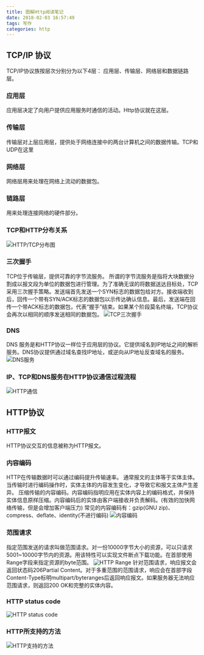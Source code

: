 ```yaml
---
title: 图解Http阅读笔记
date: 2018-02-03 16:57:49
tags: 写作
categories: http
---
```


## TCP/IP 协议

TCP/IP协议族按层次分别分为以下4层： 应用层、传输层、网络层和数据链路层。

### 应用层

应用层决定了向用户提供应用服务时通信的活动。Http协议就在这层。

### 传输层

传输层对上层应用层，提供处于网络连接中的两台计算机之间的数据传输。TCP和UDP在这里

### 网络层

网络层用来处理在网络上流动的数据包。

### 链路层

用来处理连接网络的硬件部分。

### TCP和HTTP分布关系

![HTTP/TCP分布图](http://p4djts42a.bkt.clouddn.com/http%E5%B1%82%E5%88%86%E5%B8%83.png)

### 三次握手

TCP位于传输层，提供可靠的字节流服务。
所谓的字节流服务是指将大块数据分割成以报文段为单位的数据包进行管理。为了准确无误的将数据送达目标处，TCP采用三次握手策略。发送端首先发送一个SYN标志的数据包给对方。接收端收到后，回传一个带有SYN/ACK标志的数据包以示传达确认信息。最后，发送端在回传一个带ACK标志的数据包，代表“握手”结束。如果某个阶段莫名终端，TCP协议会再次以相同的顺序发送相同的数据包。
![TCP三次握手](http://p4djts42a.bkt.clouddn.com/TCP%E4%B8%89%E6%AC%A1%E6%8F%A1%E6%89%8B.png)

### DNS

DNS 服务是和HTTP协议一样位于应用层的协议。它提供域名到IP地址之间的解析服务。DNS协议提供通过域名查找IP地址，或逆向从IP地址反查域名的服务。
![DNS服务](http://zhangshaofu.cn:6767/image/DNS服务.png)

### IP、TCP和DNS服务在HTTP协议通信过程流程

![HTTP通信](http://p4djts42a.bkt.clouddn.com/HTTP%E6%80%BB%E6%B5%81%E7%A8%8B.png)

## HTTP协议

### HTTP报文

HTTP协议交互的信息被称为HTTP报文。

### 内容编码

HTTP在传输数据时可以通过编码提升传输速率。
通常报文的主体等于实体主体。当传输时进行编码操作时，实体主体的内容发生变化，才导致它和报文主体产生差异。
压缩传输的内容编码。内容编码指明应用在实体内容上的编码格式，并保持实体信息原样压缩。内容编码后的实体由客户端接收并负责解码。(有效的加快网络传输，但是会增加客户端压力)
常见的内容编码有：gzip(GNU zip)、compress、deflate、identity(不进行编码)
![内容编码](http://p4djts42a.bkt.clouddn.com/%E5%86%85%E5%AE%B9%E7%BC%96%E7%A0%81%28%E5%8E%8B%E7%BC%A9%29.png)

### 范围请求

指定范围发送的请求叫做范围请求。对一份10000字节大小的资源，可以只请求5001~10000字节内的资源。用该特性可以实现文件断点下载功能。在首部使用Range字段来指定资源的byte范围。
![HTTP Range](http://p4djts42a.bkt.clouddn.com/HTTP%20Range.png)
针对范围请求，响应报文会返回状态码206Partial Content。对于多重范围的范围请求，响应会在首部字段Content-Type标明multipart/byteranges后返回响应报文。如果服务器无法响应范围请求，则返回200 OK和完整的实体内容。

### HTTP status code

![HTTP status code](http://p4djts42a.bkt.clouddn.com/Http%E7%8A%B6%E6%80%81%E7%A0%81.png)

### HTTP所支持的方法

![HTTP支持的方法](http://p4djts42a.bkt.clouddn.com/HTTP%E6%94%AF%E6%8C%81%E7%9A%84%E6%96%B9%E6%B3%95.png)



